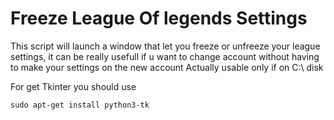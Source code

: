 # Freeze League Of legends Settings

This script will launch a window that let you freeze or unfreeze your league settings, it can be really usefull if u want to change account without having to make your settings on the new account
Actually usable only if on C:\ disk 

For get Tkinter you should use 

```
sudo apt-get install python3-tk
```
